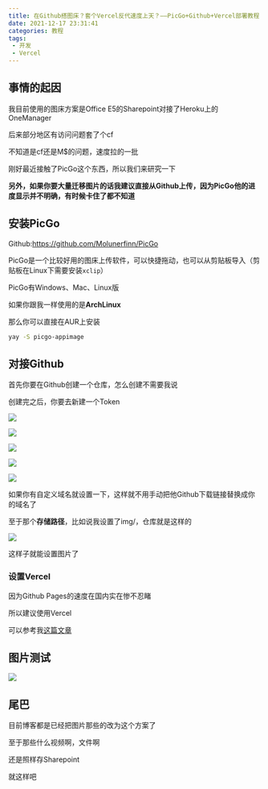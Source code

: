 ```yaml
---
title: 在Github搭图床？套个Vercel反代速度上天？——PicGo+Github+Vercel部署教程
date: 2021-12-17 23:31:41
categories: 教程
tags: 
 - 开发
 - Vercel
---
```


## 事情的起因

我目前使用的图床方案是Office E5的Sharepoint对接了Heroku上的OneManager

后来部分地区有访问问题套了个cf

不知道是cf还是M$的问题，速度拉的一批

刚好最近接触了PicGo这个东西，所以我们来研究一下

**另外，如果你要大量迁移图片的话我建议直接从Github上传，因为PicGo他的进度显示并不明确，有时候卡住了都不知道**

## 安装PicGo

Github:https://github.com/Molunerfinn/PicGo

PicGo是一个比较好用的图床上传软件，可以快捷拖动，也可以从剪贴板导入（剪贴板在Linux下需要安装`xclip`）

PicGo有Windows、Mac、Linux版

如果你跟我一样使用的是**ArchLinux**

那么你可以直接在AUR上安装

~~~bash
yay -S picgo-appimage
~~~

## 对接Github

首先你要在Github创建一个仓库，怎么创建不需要我说

创建完之后，你要去新建一个Token

![](https://pic.lanta.cyou/img/2021-12-17_23-48.png)

![](https://pic.lanta.cyou/img/2021-12-17_23-50.png)

![](https://pic.lanta.cyou/img/2021-12-17_23-51.png)

![](https://pic.lanta.cyou/img/2021-12-17_23-52.png)

![](https://pic.lanta.cyou/img/2021-12-17_23-54.png)

如果你有自定义域名就设置一下，这样就不用手动把他Github下载链接替换成你的域名了

至于那个**存储路径**，比如说我设置了img/，仓库就是这样的

![](https://pic.lanta.cyou/img/2021-12-17_23-56.png)

这样子就能设置图片了

### 设置Vercel

因为Github Pages的速度在国内实在惨不忍睹

所以建议使用Vercel

可以参考我[这篇文章](https://www.lanta.cyou/2021/12/31/vercel-github-pages/)

## 图片测试

![](https://pic.lanta.cyou/img/836727.jpg)

## 尾巴

目前博客都是已经把图片那些的改为这个方案了

至于那些什么视频啊，文件啊

还是照样存Sharepoint

就这样吧

